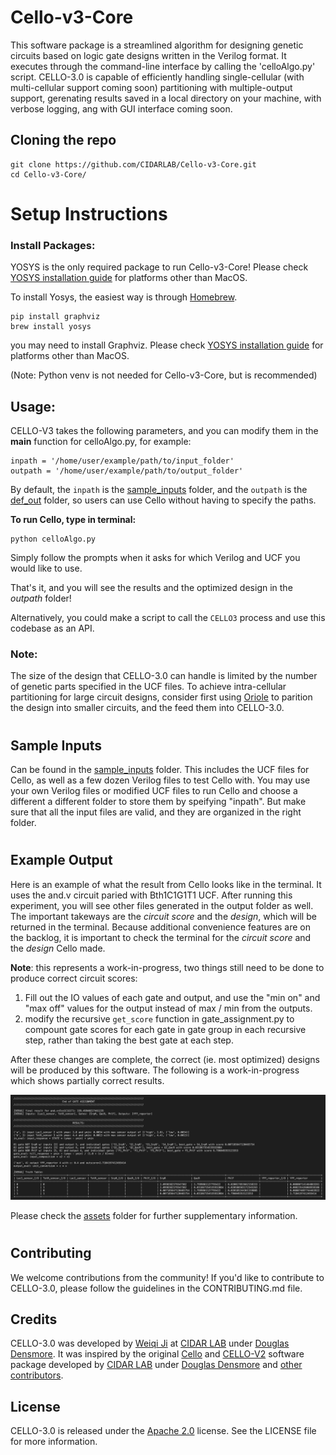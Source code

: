 # Cello-v3-Core

This software package is a streamlined algorithm for designing genetic circuits based on logic gate designs written in the Verilog format. It executes through the command-line interface by calling the 'celloAlgo.py' script. CELLO-3.0 is capable of efficiently handling single-cellular (with multi-cellular support coming soon) partitioning with multiple-output support, gerenating results saved in a local directory on your machine, with verbose logging, ang with GUI interface coming soon.

## Cloning the repo

```
git clone https://github.com/CIDARLAB/Cello-v3-Core.git
cd Cello-v3-Core/
```

# Setup Instructions
### Install Packages:
YOSYS is the only required package to run Cello-v3-Core! Please check [YOSYS installation guide](https://yosyshq.net/yosys/documentation.html) for platforms other than MacOS.

To install Yosys, the easiest way is through [Homebrew](https://brew.sh).
```
pip install graphviz
brew install yosys
```
you may need to install Graphviz. Please check [YOSYS installation guide](https://yosyshq.net/yosys/documentation.html) for platforms other than MacOS.

(Note: Python venv is not needed for Cello-v3-Core, but is recommended)

## Usage:
CELLO-V3 takes the following parameters, and you can modify them in the __main__ function for celloAlgo.py, for example:

```
inpath = '/home/user/example/path/to/input_folder'
outpath = '/home/user/example/path/to/output_folder'
```

By default, the ```inpath``` is the [sample_inputs](/sample_inputs/) folder, and the ```outpath``` is the [def_out](/def_out/) folder, so users can use Cello without having to specify the paths.


**To run Cello, type in terminal:**

```
python celloAlgo.py
```

Simply follow the prompts when it asks for which Verilog and UCF you would like to use.

That's it, and you will see the results and the optimized design in the *outpath* folder!

Alternatively, you could make a script to call the ```CELLO3``` process and use this codebase as an API.

### Note: 
The size of the design that CELLO-3.0 can handle is limited by the number of genetic parts specified in the UCF files. To achieve intra-cellular partitioning for large circuit designs, consider first using [Oriole](https://github.com/CIDARLAB/genetic-circuit-partitioning-new.git) to parition the design into smaller circuits, and the feed them into CELLO-3.0. 

#
## Sample Inputs
Can be found in the [sample_inputs](sample_inputs/) folder. This includes the UCF files for Cello, as well as a few dozen Verilog files to test Cello with. You may use your own Verilog files or modified UCF files to run Cello and choose a different a different folder to store them by speifying "inpath". But make sure that all the input files are valid, and they are organized in the right folder.

#
## Example Output
Here is an example of what the result from Cello looks like in the terminal. It uses the and.v circuit paried with Bth1C1G1T1 UCF. After running this experiment, you will see other files generated in the output folder as well. The important takeways are the *circuit score* and the *design*, which will be returned in the terminal. Because additional convenience features are on the backlog, it is important to check the terminal for the *circuit score* and the *design* Cello made.

**Note**: this represents a work-in-progress, two things still need to be done to produce correct circuit scores:

1. Fill out the IO values of each gate and output, and use the "min on" and "max off" values for the output instead of max / min from the outputs.
2. modify the recursive ```get_score``` function in gate_assignment.py to compount gate scores for each gate in gate group in each recursive step, rather than taking the best gate at each step.

After these changes are complete, the correct (ie. most optimized) designs will be produced by this software. The following is a work-in-progress which shows partially correct results.

![example output](assets/ExampleOutput_And+Eco_(WIP).png)

Please check the [assets](assets/) folder for further supplementary information.

#
## Contributing

We welcome contributions from the community! If you'd like to contribute to CELLO-3.0, please follow the guidelines in the CONTRIBUTING.md file.

## Credits

CELLO-3.0 was developed by [Weiqi Ji](https://ginomcfino.github.io) at [CIDAR LAB](https://www.cidarlab.org) under [Douglas Densmore](https://www.cidarlab.org/doug-densmore). It was inspired by the original [Cello](https://github.com/CIDARLAB/cello) and [CELLO-V2](https://github.com/CIDARLAB/Cello-v2.git) software package developed by [CIDAR LAB](https://www.cidarlab.org) under [Douglas Densmore](https://www.cidarlab.org/doug-densmore) and [other contributors](https://github.com/CIDARLAB).

## License

CELLO-3.0 is released under the [Apache 2.0](License.txt) license. See the LICENSE file for more information.



